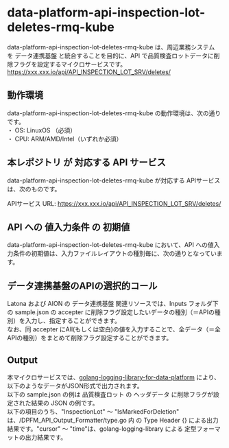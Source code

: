 # data-platform-api-inspection-lot-deletes-rmq-kube

data-platform-api-inspection-lot-deletes-rmq-kube は、周辺業務システム　を データ連携基盤 と統合することを目的に、API で品質検査ロットデータに削除フラグを設定するマイクロサービスです。  
https://xxx.xxx.io/api/API_INSPECTION_LOT_SRV/deletes/

## 動作環境
data-platform-api-inspection-lot-deletes-rmq-kube の動作環境は、次の通りです。  
・ OS: LinuxOS （必須）  
・ CPU: ARM/AMD/Intel（いずれか必須）  

## 本レポジトリ が 対応する API サービス
data-platform-api-inspection-lot-deletes-rmq-kube が対応する APIサービス は、次のものです。

APIサービス URL: https://xxx.xxx.io/api/API_INSPECTION_LOT_SRV/deletes/

## API への 値入力条件 の 初期値
data-platform-api-inspection-lot-deletes-rmq-kube において、API への値入力条件の初期値は、入力ファイルレイアウトの種別毎に、次の通りとなっています。  

## データ連携基盤のAPIの選択的コール

Latona および AION の データ連携基盤 関連リソースでは、Inputs フォルダ下の sample.json の accepter に削除フラグ設定したいデータの種別（＝APIの種別）を入力し、指定することができます。  
なお、同 accepter にAll(もしくは空白)の値を入力することで、全データ（＝全APIの種別）をまとめて削除フラグ設定することができます。  

## Output  
本マイクロサービスでは、[golang-logging-library-for-data-platform](https://github.com/latonaio/golang-logging-library-for-data-platform) により、以下のようなデータがJSON形式で出力されます。  
以下の sample.json の例は 品質検査ロット の ヘッダデータ に削除フラグが設定された結果の JSON の例です。  
以下の項目のうち、"InspectionLot" ～ "IsMarkedForDeletion" は、/DPFM_API_Output_Formatter/type.go 内 の Type Header {} による出力結果です。"cursor" ～ "time"は、golang-logging-library による 定型フォーマットの出力結果です。  

```
```
